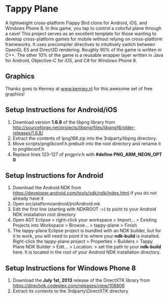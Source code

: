 Tappy Plane
===========

A lightweight cross-platform Flappy Bird clone for Android, iOS, and Windows Phone 8.
In this game, you tap to control a colorful plane through a cave!
This project serves as an excellent template for those wanting to develop cross-platform games for mobile without relying on cross-platform frameworks. It uses precompiler directives to intuitively switch between OpenGL ES and Direct3D rendering. Roughly 90% of the game is written in C++. The other 10% of the game is a reusable wrapper layer written in Java for Android, Objective-C for iOS, and C# for Windows Phone 8.

## Graphics

Thanks goes to Kenney at <a href="http://kenney.nl/" target="_blank">www.kenney.nl</a> for this awesome set of free graphics!

## Setup Instructions for Android/iOS

1. Download version **1.6.8** of the libpng library from http://sourceforge.net/projects/libpng/files/libpng16/older-releases/1.6.8/
2. Extract the contents of lpng168.zip into the 3rdparty/libpng directory.
3. Move scripts/pnglibconf.h.prebuilt into the root directory and rename it to pnglibconf.h
4. Replace lines 123-127 of pngpriv.h with **#define PNG_ARM_NEON_OPT 0**

## Setup Instructions for Android

1. Download the Android NDK from https://developer.android.com/tools/sdk/ndk/index.html if you do not already have it
2. Open src/platform/android/jni/Android.mk
3. Edit the first line (starting with NDKROOT :=) to point to your Android NDK installation root directory
4. Open ADT Eclipse > right-click your workspace > Import... > Existing Projects into Workspace > Browse... > tappy-plane > Finish
5. The tappy-plane Eclipse project is bundled with an NDK builder, but for it to work, you will need to point it to where your **ndk-build** is installed. Right-click the tappy-plane project > Properties > Builders > Tappy Plane NDK Builder > Edit... > Location: > set the path to your **ndk-build** here. It is located in the root of your Android NDK installation directory.

## Setup Instructions for Windows Phone 8

1. Download the **July 1st, 2013** release of the DirectXTK library from https://directxtk.codeplex.com/releases/view/108806
2. Extract its contents to the 3rdparty\DirectXTK directory
